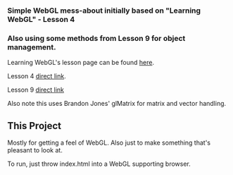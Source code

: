 ### Simple WebGL mess-about initially based on "Learning WebGL" - Lesson 4
### Also using some methods from Lesson 9 for object management.

Learning WebGL's lesson page can be found [here](http://learningwebgl.com/blog/?page_id=1217).

Lesson 4 [direct link](http://learningwebgl.com/blog/?p=370).

Lesson 9 [direct link](http://learningwebgl.com/blog/?p=1008)

Also note this uses Brandon Jones' glMatrix for matrix and vector handling.

## This Project

Mostly for getting a feel of WebGL. Also just to make something that's pleasant to look at.

To run, just throw index.html into a WebGL supporting browser. 
